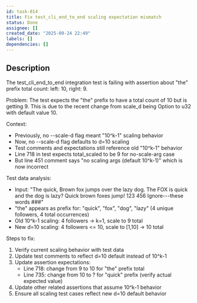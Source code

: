 ```yaml
---
id: task-014
title: Fix test_cli_end_to_end scaling expectation mismatch
status: Done
assignee: []
created_date: "2025-09-24 22:49"
labels: []
dependencies: []
---
```


## Description

<!-- SECTION:DESCRIPTION:BEGIN -->

The test_cli_end_to_end integration test is failing with assertion about "the"
prefix total count: left: 10, right: 9.

Problem: The test expects the "the" prefix to have a total count of 10 but is
getting 9. This is due to the recent change from scale_d being Option<u32> to
u32 with default value 10.

Context:

- Previously, no --scale-d flag meant "10^k-1" scaling behavior
- Now, no --scale-d flag defaults to d=10 scaling
- Test comments and expectations still reference old "10^k-1" behavior
- Line 718 in test expects total_scaled to be 9 for no-scale-arg case
- But line 451 comment says "no scaling args (default 10^k-1)" which is now
  incorrect

Test data analysis:

- Input: "The quick, Brown fox jumps over the lazy dog. The FOX is quick and the
  dog is lazy? Quick brown foxes jump! 123 456 Ignore---these words ###"
- "the" appears as prefix for: "quick", "fox", "dog", "lazy" (4 unique
  followers, 4 total occurrences)
- Old 10^k-1 scaling: 4 followers -> k=1, scale to 9 total
- New d=10 scaling: 4 followers <= 10, scale to [1,10] -> 10 total

Steps to fix:

1. Verify current scaling behavior with test data
2. Update test comments to reflect d=10 default instead of 10^k-1
3. Update assertion expectations:
   - Line 718: change from 9 to 10 for "the" prefix total
   - Line 735: change from 10 to ? for "quick" prefix (verify actual expected
     value)
4. Update other related assertions that assume 10^k-1 behavior
5. Ensure all scaling test cases reflect new d=10 default behavior
<!-- SECTION:DESCRIPTION:END -->
